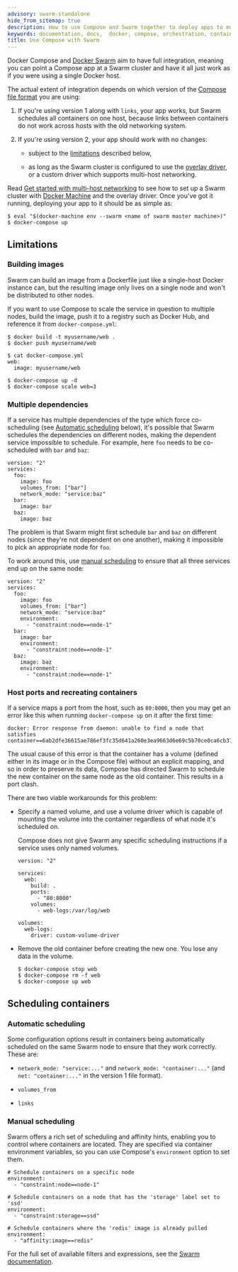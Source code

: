 ```yaml
---
advisory: swarm-standalone
hide_from_sitemap: true
description: How to use Compose and Swarm together to deploy apps to multi-host clusters
keywords: documentation, docs,  docker, compose, orchestration, containers, swarm
title: Use Compose with Swarm
---
```


Docker Compose and [Docker Swarm](/swarm/overview.md) aim to have full integration, meaning
you can point a Compose app at a Swarm cluster and have it all just work as if
you were using a single Docker host.

The actual extent of integration depends on which version of the [Compose file
format](compose-file.md#versioning) you are using:

1.  If you're using version 1 along with `links`, your app works, but Swarm
    schedules all containers on one host, because links between containers
    do not work across hosts with the old networking system.

2. If you're using version 2, your app should work with no changes:

    - subject to the [limitations](swarm.md#limitations) described below,

    - as long as the Swarm cluster is configured to use the [overlay driver](/engine/userguide/networking/#an-overlay-network-with-docker-engine-swarm-mode),
      or a custom driver which supports multi-host networking.

Read [Get started with multi-host networking](/engine/userguide/networking/get-started-overlay/) to see how to
set up a Swarm cluster with [Docker Machine](/machine/overview.md) and the overlay driver. Once you've got it running, deploying your app to it should be as simple as:

    $ eval "$(docker-machine env --swarm <name of swarm master machine>)"
    $ docker-compose up

## Limitations

### Building images

Swarm can build an image from a Dockerfile just like a single-host Docker
instance can, but the resulting image only lives on a single node and won't
be distributed to other nodes.

If you want to use Compose to scale the service in question to multiple nodes,
build the image, push it to a registry such as Docker Hub, and reference it
from `docker-compose.yml`:

    $ docker build -t myusername/web .
    $ docker push myusername/web

    $ cat docker-compose.yml
    web:
      image: myusername/web

    $ docker-compose up -d
    $ docker-compose scale web=3

### Multiple dependencies

If a service has multiple dependencies of the type which force co-scheduling
(see [Automatic scheduling](swarm.md#automatic-scheduling) below), it's possible that
Swarm schedules the dependencies on different nodes, making the dependent
service impossible to schedule. For example, here `foo` needs to be co-scheduled
with `bar` and `baz`:

    version: "2"
    services:
      foo:
        image: foo
        volumes_from: ["bar"]
        network_mode: "service:baz"
      bar:
        image: bar
      baz:
        image: baz

The problem is that Swarm might first schedule `bar` and `baz` on different
nodes (since they're not dependent on one another), making it impossible to
pick an appropriate node for `foo`.

To work around this, use [manual scheduling](swarm.md#manual-scheduling) to ensure that
all three services end up on the same node:

    version: "2"
    services:
      foo:
        image: foo
        volumes_from: ["bar"]
        network_mode: "service:baz"
        environment:
          - "constraint:node==node-1"
      bar:
        image: bar
        environment:
          - "constraint:node==node-1"
      baz:
        image: baz
        environment:
          - "constraint:node==node-1"

### Host ports and recreating containers

If a service maps a port from the host, such as `80:8000`, then you may get an
error like this when running `docker-compose up` on it after the first time:

    docker: Error response from daemon: unable to find a node that satisfies
    container==6ab2dfe36615ae786ef3fc35d641a260e3ea9663d6e69c5b70ce0ca6cb373c02.

The usual cause of this error is that the container has a volume (defined either
in its image or in the Compose file) without an explicit mapping, and so in
order to preserve its data, Compose has directed Swarm to schedule the new
container on the same node as the old container. This results in a port clash.

There are two viable workarounds for this problem:

-   Specify a named volume, and use a volume driver which is capable of mounting
    the volume into the container regardless of what node it's scheduled on.

    Compose does not give Swarm any specific scheduling instructions if a
    service uses only named volumes.

        version: "2"

        services:
          web:
            build: .
            ports:
              - "80:8000"
            volumes:
              - web-logs:/var/log/web

        volumes:
          web-logs:
            driver: custom-volume-driver

-   Remove the old container before creating the new one. You lose any data
    in the volume.

        $ docker-compose stop web
        $ docker-compose rm -f web
        $ docker-compose up web

## Scheduling containers

### Automatic scheduling

Some configuration options result in containers being automatically
scheduled on the same Swarm node to ensure that they work correctly. These are:

-   `network_mode: "service:..."` and `network_mode: "container:..."` (and
    `net: "container:..."` in the version 1 file format).

-   `volumes_from`

-   `links`

### Manual scheduling

Swarm offers a rich set of scheduling and affinity hints, enabling you to
control where containers are located. They are specified via container
environment variables, so you can use Compose's `environment` option to set
them.

    # Schedule containers on a specific node
    environment:
      - "constraint:node==node-1"

    # Schedule containers on a node that has the 'storage' label set to 'ssd'
    environment:
      - "constraint:storage==ssd"

    # Schedule containers where the 'redis' image is already pulled
    environment:
      - "affinity:image==redis"

For the full set of available filters and expressions, see the [Swarm
documentation](/swarm/scheduler/filter.md).
